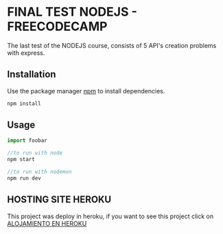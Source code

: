 
# FINAL TEST NODEJS - FREECODECAMP

The last test of the NODEJS course, consists of 5 API's creation problems with express.

## Installation

Use the package manager [npm](https://www.npmjs.com/) to install dependencies.

```bash
npm install
```

## Usage

```javascript
import foobar

//to run with node
npm start

//to run with nodemon
npm run dev

```

## HOSTING SITE HEROKU
This project was deploy in heroku, if you want to see this project click on
[ALOJAMIENTO EN HEROKU](https://thawing-refuge-37609.herokuapp.com/)